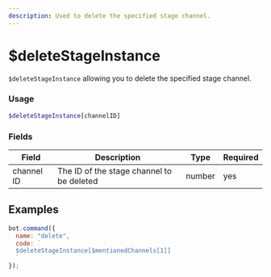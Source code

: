 ```yaml
---
description: Used to delete the specified stage channel.
---
```


# $deleteStageInstance

`$deleteStageInstance` allowing you to delete the specified stage channel.

### Usage

```php
$deleteStageInstance[channelID]
```

### Fields

| Field      | Description                               | Type   | Required |
| ---------- | ----------------------------------------- | ------ | -------- |
| channel ID | The ID of the stage channel to be deleted | number | yes      |

## Examples

```javascript
bot.command({
  name: "delete",
  code: `
  $deleteStageInstance[$mentionedChannels[1]]
  `
});
```
